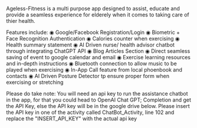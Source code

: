 Ageless-Fitness is a multi purpose app designed to assist, educate and provide a seamless experience for elderely when it comes to taking care of thier health.

Features include:
◉ Google/Facebook Registration/Login
◉ Biometric + Face Recognition Authentication
◉ Calories counter when exercising
◉ Health summary statement
◉ AI Driven nurse/ health advisor chatbot through integrating ChatGPT API
◉ Blog Articles Section
◉ Direct seamless saving of event to google calendar and email
◉ Exercise learning resources and in-depth instructions
◉ Bluetooth connection to allow music to be played when exercising
◉ In-App Call feature from local phoenbook and contacts
◉ AI Driven Posture Detector tp ensure proper form when exercising or stretching 


Please do take note: You will need an api key to run the assistance chatbot in the app, for that you could head to OpenAI Chat GPT; Completion and get the API Key, else the API key will be in the google drive below. Please insert the API key in one of the activity called ChatBot_Activity, line 102 and replace the "INSERT_API_KEY" with the actual api key



